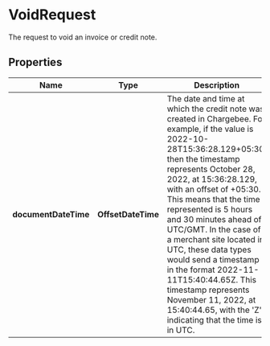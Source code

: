 

# VoidRequest

The request to void an invoice or credit note.

## Properties

| Name | Type | Description | Notes |
|------------ | ------------- | ------------- | -------------|
|**documentDateTime** | **OffsetDateTime** | The date and time at which the credit note was created in Chargebee. For example, if the value is 2022-10-28T15:36:28.129+05:30, then the timestamp represents October 28, 2022, at 15:36:28.129, with an offset of +05:30. This means that the time represented is 5 hours and 30 minutes ahead of UTC/GMT. In the case of a merchant site located in UTC, these data types would send a timestamp in the format 2022-11-11T15:40:44.65Z. This timestamp represents November 11, 2022, at 15:40:44.65, with the &#39;Z&#39; indicating that the time is in UTC. |  [optional] |



